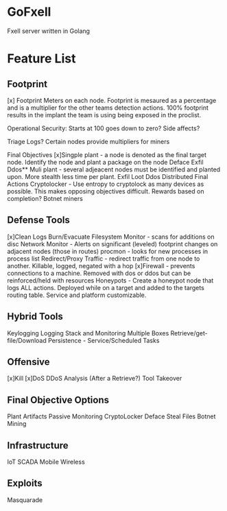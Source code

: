 # GoFxell
Fxell server written in Golang

# Feature List
## Footprint
[x] Footprint Meters on each node. Footprint is mesaured as a percentage and is a multiplier
for the other teams detection actions. 100% footprint results in the implant the team is using being exposed in the proclist.

Operational Security: Starts at 100 goes down to zero? Side affects?

Triage Logs?
Certain nodes provide multipliers for miners

Final Objectives
[x]Singple plant - a node is denoted as the final target node. Identify the node and plant a package on the node
    Deface
    Exfil
    Ddos**
Muli plant - several adjeacent nodes must be identified and planted upon. More stealth less time per plant.
    Exfil Loot
    Ddos
Distributed Final Actions
    Cryptolocker - Use entropy to cryptolock as many devices as possible. This makes opposing objectives difficult. Rewards based on completion?
    Botnet miners

## Defense Tools
[x]Clean Logs
Burn/Evacuate
Filesystem Monitor - scans for additions on disc
Network Monitor - Alerts on significant (leveled) footprint changes on adjacent nodes (those in routes)
procmon - looks for new processes in process list
Redirect/Proxy Traffic - redirect traffic from one node to another. Killable, logged, negated with a hop
[x]Firewall - prevents connections to a machine. Removed with dos or ddos but can be reinforced/held with resources
Honeypots - Create a honeypot node that logs ALL actions. Deployed while on a target and added to the targets routing table. Service and platform customizable.

## Hybrid Tools
Keylogging
Logging Stack and Monitoring Multiple Boxes
Retrieve/get-file/Download
Persistence - Service/Scheduled Tasks

## Offensive
[x]Kill
[x]DoS
DDoS
Analysis (After a Retrieve?)
Tool Takeover

## Final Objective Options
Plant Artifacts
Passive Monitoring
CryptoLocker
Deface
Steal Files
Botnet Mining

## Infrastructure
IoT
SCADA
Mobile
Wireless

## Exploits
Masquarade
